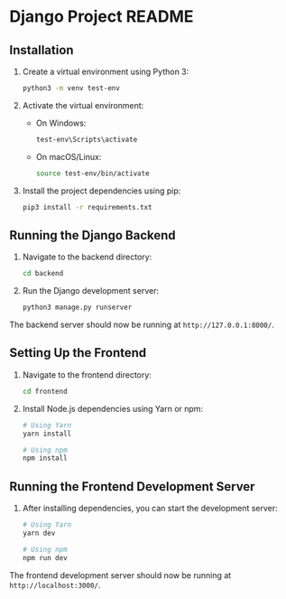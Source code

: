 # Django Project README

## Installation

1. Create a virtual environment using Python 3:

    ```bash
    python3 -m venv test-env
    ```

2. Activate the virtual environment:

    - On Windows:

        ```bash
        test-env\Scripts\activate
        ```

    - On macOS/Linux:

        ```bash
        source test-env/bin/activate
        ```

3. Install the project dependencies using pip:

    ```bash
    pip3 install -r requirements.txt
    ```

## Running the Django Backend

1. Navigate to the backend directory:

    ```bash
    cd backend
    ```

2. Run the Django development server:

    ```bash
    python3 manage.py runserver
    ```

The backend server should now be running at `http://127.0.0.1:8000/`.

## Setting Up the Frontend

1. Navigate to the frontend directory:

    ```bash
    cd frontend
    ```

2. Install Node.js dependencies using Yarn or npm:

    ```bash
    # Using Yarn
    yarn install

    # Using npm
    npm install
    ```

## Running the Frontend Development Server

1. After installing dependencies, you can start the development server:

    ```bash
    # Using Yarn
    yarn dev

    # Using npm
    npm run dev
    ```

The frontend development server should now be running at `http://localhost:3000/`.
